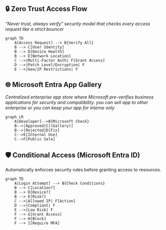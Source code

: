 ## 🔒 Zero Trust Access Flow
*"Never trust, always verify" security model that checks every access request like a strict bouncer*
```mermaid
graph TD
    A[Access Request] --> B{Verify All}
    B --> C[User Identity]
    B --> D[Device Health]
    B --> E[Network Location]
    C -->|Multi-Factor Auth| F[Grant Access]
    D -->|Patch Level/Encryption| F
    E -->|Geo/IP Restrictions| F
```

## 🌐 Microsoft Entra App Gallery  
*Centralized enterprise app store where Microsoft pre-verifies business applications for security and compatibility. you can sell app to other enterprise or you can keep your app for interne only*
```mermaid
graph LR
    A[Developer]-->B{Microsoft Check}
    B-->|Approved|C[(Gallery)]
    B-->|Rejected|D[Fix]
    C-->E[Internal Use]
    C-->F[Public Sale]
```

## 🛡️ Conditional Access (Microsoft Entra ID)  
Automatically enforces security rules before granting access to resources.
```mermaid
graph TD
    A[Login Attempt] --> B{Check Conditions}
    B --> C[Location?]
    B --> D[Device?]
    B --> E[Risk?]
    C -->|Allowed IP| F[Action]
    D -->|Compliant| F
    E -->|Low Risk| F
    F --> G[Grant Access]
    F --> H[Block]
    F --> I[Require MFA]
